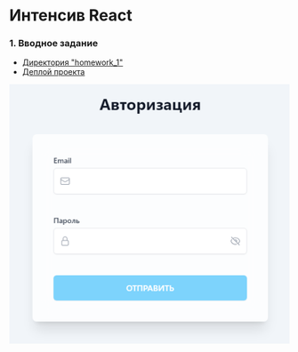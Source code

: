 # Интенсив React

### 1. Вводное задание

- [Директория "homework_1"](https://github.com/rorux/edu2024/tree/main/homework_1) 
- [Деплой проекта](https://edu2024.vercel.app/)

![Принтскрин](previews/homework_1.png "Принтскрин")


